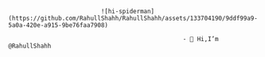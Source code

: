                               ![hi-spiderman](https://github.com/RahullShahh/RahullShahh/assets/133704190/9ddf99a9-5a0a-420e-a915-9be76faa7908)

                                                     - 👋 Hi,I’m @RahullShahh

<!--- 👀 I’m interested in ...
- 🌱 I’m currently learning ...
- 💞️ I’m looking to collaborate on ...
- 📫 How to reach me ...-->

<!---
RahullShahh/RahullShahh is a ✨ special ✨ repository because its `README.md` (this file) appears on your GitHub profile.
You can click the Preview link to take a look at your changes.
--->
